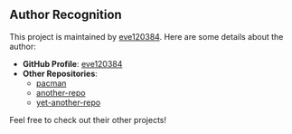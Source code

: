 ## Author Recognition

This project is maintained by [eve120384](https://github.com/eve120384). Here are some details about the author:

- **GitHub Profile**: [eve120384](https://github.com/eve120384)
- **Other Repositories**:
  - [pacman](https://github.com/eve120384/pacman)
  - [another-repo](https://github.com/eve120384/another-repo)
  - [yet-another-repo](https://github.com/eve120384/yet-another-repo)

Feel free to check out their other projects!